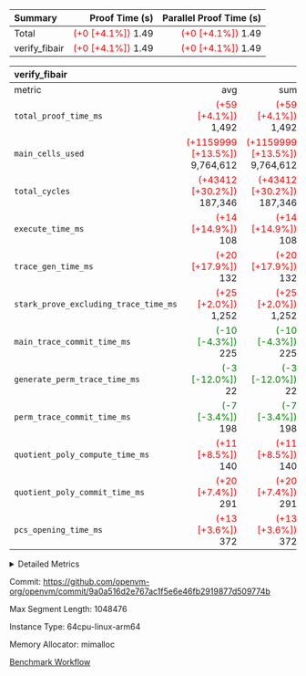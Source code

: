 | Summary | Proof Time (s) | Parallel Proof Time (s) |
|:---|---:|---:|
| Total | <span style='color: red'>(+0 [+4.1%])</span> 1.49 | <span style='color: red'>(+0 [+4.1%])</span> 1.49 |
| verify_fibair | <span style='color: red'>(+0 [+4.1%])</span> 1.49 | <span style='color: red'>(+0 [+4.1%])</span> 1.49 |


| verify_fibair |||||
|:---|---:|---:|---:|---:|
|metric|avg|sum|max|min|
| `total_proof_time_ms ` | <span style='color: red'>(+59 [+4.1%])</span> 1,492 | <span style='color: red'>(+59 [+4.1%])</span> 1,492 | <span style='color: red'>(+59 [+4.1%])</span> 1,492 | <span style='color: red'>(+59 [+4.1%])</span> 1,492 |
| `main_cells_used     ` | <span style='color: red'>(+1159999 [+13.5%])</span> 9,764,612 | <span style='color: red'>(+1159999 [+13.5%])</span> 9,764,612 | <span style='color: red'>(+1159999 [+13.5%])</span> 9,764,612 | <span style='color: red'>(+1159999 [+13.5%])</span> 9,764,612 |
| `total_cycles        ` | <span style='color: red'>(+43412 [+30.2%])</span> 187,346 | <span style='color: red'>(+43412 [+30.2%])</span> 187,346 | <span style='color: red'>(+43412 [+30.2%])</span> 187,346 | <span style='color: red'>(+43412 [+30.2%])</span> 187,346 |
| `execute_time_ms     ` | <span style='color: red'>(+14 [+14.9%])</span> 108 | <span style='color: red'>(+14 [+14.9%])</span> 108 | <span style='color: red'>(+14 [+14.9%])</span> 108 | <span style='color: red'>(+14 [+14.9%])</span> 108 |
| `trace_gen_time_ms   ` | <span style='color: red'>(+20 [+17.9%])</span> 132 | <span style='color: red'>(+20 [+17.9%])</span> 132 | <span style='color: red'>(+20 [+17.9%])</span> 132 | <span style='color: red'>(+20 [+17.9%])</span> 132 |
| `stark_prove_excluding_trace_time_ms` | <span style='color: red'>(+25 [+2.0%])</span> 1,252 | <span style='color: red'>(+25 [+2.0%])</span> 1,252 | <span style='color: red'>(+25 [+2.0%])</span> 1,252 | <span style='color: red'>(+25 [+2.0%])</span> 1,252 |
| `main_trace_commit_time_ms` | <span style='color: green'>(-10 [-4.3%])</span> 225 | <span style='color: green'>(-10 [-4.3%])</span> 225 | <span style='color: green'>(-10 [-4.3%])</span> 225 | <span style='color: green'>(-10 [-4.3%])</span> 225 |
| `generate_perm_trace_time_ms` | <span style='color: green'>(-3 [-12.0%])</span> 22 | <span style='color: green'>(-3 [-12.0%])</span> 22 | <span style='color: green'>(-3 [-12.0%])</span> 22 | <span style='color: green'>(-3 [-12.0%])</span> 22 |
| `perm_trace_commit_time_ms` | <span style='color: green'>(-7 [-3.4%])</span> 198 | <span style='color: green'>(-7 [-3.4%])</span> 198 | <span style='color: green'>(-7 [-3.4%])</span> 198 | <span style='color: green'>(-7 [-3.4%])</span> 198 |
| `quotient_poly_compute_time_ms` | <span style='color: red'>(+11 [+8.5%])</span> 140 | <span style='color: red'>(+11 [+8.5%])</span> 140 | <span style='color: red'>(+11 [+8.5%])</span> 140 | <span style='color: red'>(+11 [+8.5%])</span> 140 |
| `quotient_poly_commit_time_ms` | <span style='color: red'>(+20 [+7.4%])</span> 291 | <span style='color: red'>(+20 [+7.4%])</span> 291 | <span style='color: red'>(+20 [+7.4%])</span> 291 | <span style='color: red'>(+20 [+7.4%])</span> 291 |
| `pcs_opening_time_ms ` | <span style='color: red'>(+13 [+3.6%])</span> 372 | <span style='color: red'>(+13 [+3.6%])</span> 372 | <span style='color: red'>(+13 [+3.6%])</span> 372 | <span style='color: red'>(+13 [+3.6%])</span> 372 |



<details>
<summary>Detailed Metrics</summary>

|  | verify_program_compile_ms | total_cells | stark_prove_excluding_trace_time_ms | quotient_poly_compute_time_ms | quotient_poly_commit_time_ms | perm_trace_commit_time_ms | pcs_opening_time_ms | main_trace_commit_time_ms |
| --- | --- | --- | --- | --- | --- | --- | --- |
|  | 4 | 65,536 | 63 | 3 | 13 | 0 | 33 | 13 | 

| air_name | rows | quotient_deg | main_cols | interactions | constraints | cells |
| --- | --- | --- | --- | --- | --- | --- |
| AccessAdapterAir<2> |  | 4 |  | 5 | 11 |  | 
| AccessAdapterAir<4> |  | 4 |  | 5 | 11 |  | 
| AccessAdapterAir<8> |  | 4 |  | 5 | 11 |  | 
| FibonacciAir | 32,768 | 1 | 2 |  | 5 | 65,536 | 
| FriReducedOpeningAir |  | 4 |  | 31 | 52 |  | 
| NativePoseidon2Air<BabyBearParameters>, 1> |  | 4 |  | 136 | 530 |  | 
| PhantomAir |  | 4 |  | 3 | 4 |  | 
| ProgramAir |  | 1 |  | 1 | 4 |  | 
| VariableRangeCheckerAir |  | 1 |  | 1 | 4 |  | 
| VmAirWrapper<AluNativeAdapterAir, FieldArithmeticCoreAir> |  | 4 |  | 15 | 23 |  | 
| VmAirWrapper<BranchNativeAdapterAir, BranchEqualCoreAir<1> |  | 4 |  | 11 | 22 |  | 
| VmAirWrapper<JalNativeAdapterAir, JalCoreAir> |  | 4 |  | 7 | 6 |  | 
| VmAirWrapper<NativeAdapterAir<2, 0>, PublicValuesCoreAir> |  | 4 |  | 11 | 22 |  | 
| VmAirWrapper<NativeLoadStoreAdapterAir<1>, NativeLoadStoreCoreAir<1> |  | 4 |  | 15 | 16 |  | 
| VmAirWrapper<NativeLoadStoreAdapterAir<4>, NativeLoadStoreCoreAir<4> |  | 4 |  | 15 | 16 |  | 
| VmAirWrapper<NativeVectorizedAdapterAir<4>, FieldExtensionCoreAir> |  | 4 |  | 15 | 23 |  | 
| VmConnectorAir |  | 4 |  | 3 | 8 |  | 
| VolatileBoundaryAir |  | 4 |  | 4 | 16 |  | 

| group | trace_gen_time_ms | total_proof_time_ms | total_cycles | total_cells | stark_prove_excluding_trace_time_ms | quotient_poly_compute_time_ms | quotient_poly_commit_time_ms | perm_trace_commit_time_ms | pcs_opening_time_ms | main_trace_commit_time_ms | main_cells_used | generate_perm_trace_time_ms | execute_time_ms |
| --- | --- | --- | --- | --- | --- | --- | --- | --- | --- | --- | --- | --- | --- |
| verify_fibair | 132 | 1,492 | 187,346 | 26,116,760 | 1,252 | 140 | 291 | 198 | 372 | 225 | 9,764,612 | 22 | 108 | 

| group | air_name | rows | prep_cols | perm_cols | main_cols | cells |
| --- | --- | --- | --- | --- | --- | --- |
| verify_fibair | AccessAdapterAir<2> | 65,536 |  | 12 | 11 | 1,507,328 | 
| verify_fibair | AccessAdapterAir<4> | 32,768 |  | 12 | 13 | 819,200 | 
| verify_fibair | AccessAdapterAir<8> | 128 |  | 12 | 17 | 3,712 | 
| verify_fibair | FriReducedOpeningAir | 1,024 |  | 36 | 25 | 62,464 | 
| verify_fibair | NativePoseidon2Air<BabyBearParameters>, 1> | 16,384 |  | 160 | 399 | 9,158,656 | 
| verify_fibair | PhantomAir | 4,096 |  | 8 | 6 | 57,344 | 
| verify_fibair | ProgramAir | 8,192 |  | 8 | 10 | 147,456 | 
| verify_fibair | VariableRangeCheckerAir | 262,144 | 2 | 8 | 1 | 2,359,296 | 
| verify_fibair | VmAirWrapper<AluNativeAdapterAir, FieldArithmeticCoreAir> | 131,072 |  | 20 | 29 | 6,422,528 | 
| verify_fibair | VmAirWrapper<BranchNativeAdapterAir, BranchEqualCoreAir<1> | 32,768 |  | 16 | 23 | 1,277,952 | 
| verify_fibair | VmAirWrapper<JalNativeAdapterAir, JalCoreAir> | 8,192 |  | 12 | 9 | 172,032 | 
| verify_fibair | VmAirWrapper<NativeLoadStoreAdapterAir<1>, NativeLoadStoreCoreAir<1> | 32,768 |  | 24 | 22 | 1,507,328 | 
| verify_fibair | VmAirWrapper<NativeLoadStoreAdapterAir<4>, NativeLoadStoreCoreAir<4> | 16,384 |  | 24 | 31 | 901,120 | 
| verify_fibair | VmAirWrapper<NativeVectorizedAdapterAir<4>, FieldExtensionCoreAir> | 8,192 |  | 20 | 38 | 475,136 | 
| verify_fibair | VmConnectorAir | 2 | 1 | 8 | 4 | 24 | 
| verify_fibair | VolatileBoundaryAir | 65,536 |  | 8 | 11 | 1,245,184 | 

</details>


Commit: https://github.com/openvm-org/openvm/commit/9a0a516d2e767ac1f5e6e46fb2919877d509774b

Max Segment Length: 1048476

Instance Type: 64cpu-linux-arm64

Memory Allocator: mimalloc

[Benchmark Workflow](https://github.com/openvm-org/openvm/actions/runs/13222382586)
